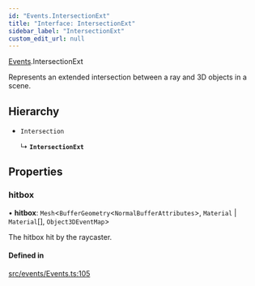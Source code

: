 ```yaml
---
id: "Events.IntersectionExt"
title: "Interface: IntersectionExt"
sidebar_label: "IntersectionExt"
custom_edit_url: null
---
```


[Events](../namespaces/Events.md).IntersectionExt

Represents an extended intersection between a ray and 3D objects in a scene.

## Hierarchy

- `Intersection`

  ↳ **`IntersectionExt`**

## Properties

### hitbox

• **hitbox**: `Mesh`<`BufferGeometry`<`NormalBufferAttributes`\>, `Material` \| `Material`[], `Object3DEventMap`\>

The hitbox hit by the raycaster.

#### Defined in

[src/events/Events.ts:105](https://github.com/agargaro/three.ez/blob/b355b0c/src/events/Events.ts#L105)
